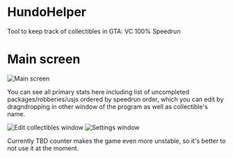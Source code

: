 # HundoHelper
Tool to keep track of collectibles in GTA: VC 100% Speedrun 

# Main screen 
![Main screen](https://sun9-33.userapi.com/TBUNLAORvaLEuQBQeGvwDqXtLCvHNxORyJgB8A/FmHpIcPcz68.jpg)

You can see all primary stats here including list of uncompleted packages/robberies/usjs ordered by speedrun order, which you can edit by dragndropping in other window of the program as well as collectible's name. 

![Edit collectibles window](https://sun9-44.userapi.com/_B8nv2mW9EhaXcnQdXKw28j87PStYV26JfzYsQ/59U44E6LCVQ.jpg)
![Settings window](https://sun9-73.userapi.com/lwbHzxsaDzvOyob-YVbGPGYOirWLnacEC2ATUQ/SFDfuq88chM.jpg)

Currently TBD counter makes the game even more unstable, so it's better to not use it at the moment.
